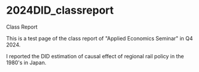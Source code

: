 # 2024DID_classreport
Class Report

This is a test page of the class report of "Applied Economics Seminar" in Q4 2024.

I reported the DID estimation of causal effect of regional rail policy in the 1980's in Japan.

